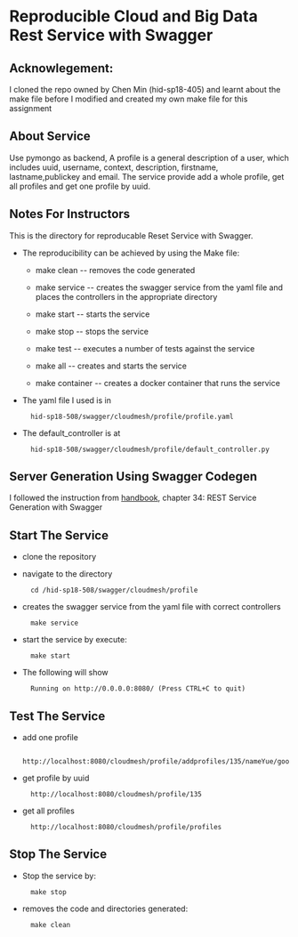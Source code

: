 # Reproducible Cloud and Big Data Rest Service with Swagger 

## Acknowlegement: 
I cloned the repo owned by Chen Min (hid-sp18-405) and learnt about the make 
file before I modified and created my own make file for this assignment

## About Service
Use pymongo as backend, A profile is a general description of a user, which includes
uuid, username, context, description, firstname, lastname,publickey and email.
The service provide add a whole profile, get all profiles and get one profile by uuid.


## Notes For Instructors 
This is the directory for reproducable Reset Service with Swagger. 

* The reproducibility can be achieved by using the Make file:
    - make clean -- removes the code generated

    - make service -- creates the swagger service from the yaml file 
    and places the controllers in the appropriate directory

    - make start  -- starts the service

    - make stop -- stops the service

    - make test -- executes a number of tests against the service

    - make all -- creates and starts the service
    
    - make container -- creates a docker container that runs the service

* The yaml file I used is in 

        hid-sp18-508/swagger/cloudmesh/profile/profile.yaml
    
* The default_controller is at 

        hid-sp18-508/swagger/cloudmesh/profile/default_controller.py
  


## Server Generation Using Swagger Codegen

I followed the instruction from
[handbook](https://drive.google.com/file/d/1Mdd_TJcbXurJYRpG2gKCVqWmbhvED2Mp/view),
chapter 34: REST Service Generation with Swagger

## Start The Service

* clone the repository
* navigate to the directory 

        cd /hid-sp18-508/swagger/cloudmesh/profile
        
* creates the swagger service from the yaml file with correct controllers
        
        make service
        
* start the service by execute:

        make start

* The following will show

        Running on http://0.0.0.0:8080/ (Press CTRL+C to quit)
        
## Test The Service
* add one profile

        http://localhost:8080/cloudmesh/profile/addprofiles/135/nameYue/goodone/goodperson/yue/guo/public/yueguo@iu.com

* get profile by uuid

        http://localhost:8080/cloudmesh/profile/135
    
* get all profiles

        http://localhost:8080/cloudmesh/profile/profiles
    

## Stop The Service

* Stop the service by:

        make stop
        
* removes the code and directories generated:

        make clean
